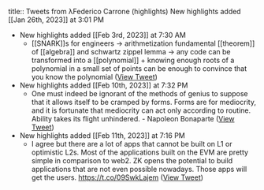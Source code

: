title:: Tweets from λFederico Carrone (highlights)
New highlights added [[Jan 26th, 2023]] at 3:01 PM

- New highlights added [[Feb 3rd, 2023]] at 7:30 AM
	- [[SNARK]]s for engineers -> arithmetization  fundamental [[theorem]] of [[algebra]] and schwartz zippel lemma -> any code can be transformed into a [[polynomial]] + knowing enough roots of a polynomial in a small set of points can be enough to convince that you know the polynomial ([View Tweet](https://twitter.com/federicocarrone/status/1621164779003052035))
- New highlights added [[Feb 10th, 2023]] at 7:32 PM
	- One must indeed be ignorant of the methods of genius to suppose that it allows itself to be cramped by forms. Forms are for mediocrity, and it is fortunate that mediocrity can act only according to routine. Ability takes its flight unhindered. - Napoleon Bonaparte ([View Tweet](https://twitter.com/federicocarrone/status/1623647429970067457))
- New highlights added [[Feb 11th, 2023]] at 7:16 PM
	- I agree but there are a lot of apps that cannot be built on L1 or optimistic L2s. Most of the applications built on the EVM are pretty simple in comparison to web2. ZK opens the potential to build applications that are not even possible nowadays. Those apps will get the users. https://t.co/09SwkLajem ([View Tweet](https://twitter.com/federicocarrone/status/1624014786756214784))